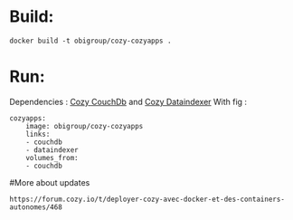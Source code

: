 # Build:
```
docker build -t obigroup/cozy-cozyapps .
```

# Run:
Dependencies : [Cozy CouchDb](https://registry.hub.docker.com/u/obigroup/cozy-couchdb/) and [Cozy Dataindexer](https://registry.hub.docker.com/u/obigroup/cozy-dataindexer/) 
With fig :
```
cozyapps:
    image: obigroup/cozy-cozyapps
    links:
    - couchdb
    - dataindexer
    volumes_from:
    - couchdb
```

#More about updates
```
https://forum.cozy.io/t/deployer-cozy-avec-docker-et-des-containers-autonomes/468
```